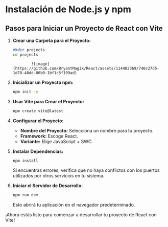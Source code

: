 # Instalación de Node.js y npm

## Pasos para Iniciar un Proyecto de React con Vite

1. **Crear una Carpeta para el Proyecto:**
    ```bash
    mkdir projects
    cd projects
    ```
               ![image](https://github.com/BryantMagik/React/assets/114482369/740c27d5-1d78-48dd-86b0-1bf1c5f199ad)

2. **Inicializar un Proyecto npm:**
    ```bash
    npm init -y
    ```

3. **Usar Vite para Crear el Proyecto:**
    ```bash
    npm create vite@latest
    ```

4. **Configurar el Proyecto:**
   - **Nombre del Proyecto:** Selecciona un nombre para tu proyecto.
   - **Framework:** Escoge React.
   - **Variante:** Elige JavaScript + SWC.

5. **Instalar Dependencias:**
    ```bash
    npm install
    ```

   Si encuentras errores, verifica que no haya conflictos con los puertos utilizados por otros servicios en tu sistema.

6. **Iniciar el Servidor de Desarrollo:**
    ```bash
    npm run dev
    ```

   Esto abrirá tu aplicación en el navegador predeterminado.

¡Ahora estás listo para comenzar a desarrollar tu proyecto de React con Vite!

